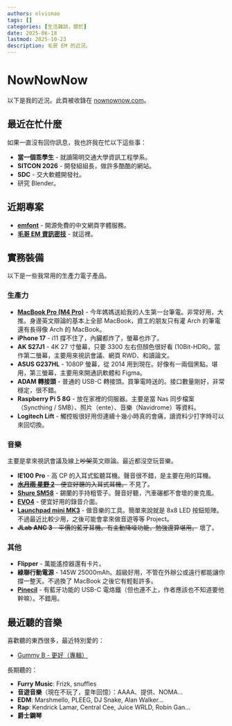 ```yaml
---
authors: elvismao
tags: []
categories: [生活雜談，關於]
date: 2025-06-18
lastmod: 2025-10-23
description: 毛哥 EM 的近況。
---
```


# NowNowNow

以下是我的近況。此頁被收錄在 [nownownow.com](https://nownownow.com/p/F3to)。

## 最近在忙什麼

如果一直沒有回你訊息，我也許我在忙以下這些事：

- **當一個乖學生** - 就讀陽明交通大學資訊工程學系。
- **SITCON 2026** - 開發組組長，做許多酷酷的網站。
- **SDC** - 交大軟體開發社。
- 研究 Blender。

## 近期專案

- [**emfont**](https://font.emtech.cc/) - 開源免費的中文網頁字體服務。
- [**毛哥 EM 資訊密技**](https://emtech.cc/) - 就這裡。

## 實務裝備

以下是一些我常用的生產力電子產品。

### 生產力

- [**MacBook Pro (M4 Pro)**](/p/win-macbook) - 今年媽媽送給我的人生第一台筆電。非常好用，大推。身邊英文辯論的基本上全部 MacBook，資工的朋友只有灌 Arch 的筆電還有長得像 Arch 的 MacBook。
- **iPhone 17** - i11 撐不住了，內臟都炸了，螢幕也炸了。
- **AK S27J1** - 4K 27 寸螢幕，只要 3300 左右但顏色很好看 (10Bit-HDR)。當作第二螢幕，主要用來視訊會議、網頁 RWD、和讀論文。
- **ASUS G237HL** - 1080P 螢幕，從 2014 用到現在。好像有一兩個黑點。堪用，第三螢幕，主要用來開通訊軟體和 Figma。
- **ADAM 轉接頭** - 普通的 USB-C 轉接頭。買筆電時送的。接口數量剛好，非常穩定，很不錯。
- **Raspberry Pi 5 8G** - 放在家裡的伺服器。主要是當 Nas 同步檔案（Syncthing / SMB）、照片（ente）、音樂（Navidrome）等資料。
- **Logitech Lift** - 觸控板很好用但連續十幾小時真的會痛，讀資料少打字時可以來回切換。

### 音樂

主要是拿來視訊會議及線上~~吵架~~英文辯論。最近都沒空玩音樂。

- **IE100 Pro** - 高 CP 的入耳式監聽耳機。聲音很不錯，是主要在用的耳機。
- ~~[**水月雨 星野 2**](https://moondroplab.com/cn/products/starfield-ii) - 便宜好聽的入耳式耳機。~~ 不見了。
- [**Shure SM58**](https://www.shure.com/en-US/products/microphones/sm58) - 錫蘭的手持粗管子。聲音好聽，汽車碾都不會壞的麥克風。
- [**EVO4**](https://evo.audio/products/audio-interfaces/evo-4/overview/) - 便宜好用的錄音介面。
- [**Launchpad mini MK3**](https://us.novationmusic.com/products/launchpad-mini-mk3) - 做音樂的工具。簡單來說就是 8x8 LED 按鈕矩陣。不過最近比較少用，之後可能會拿來做音遊等等 Project。
- ~~**JLab ANC 3** - 平價的藍牙耳機。有主動降噪功能，勉強還算堪用。~~ 壞了。

### 其他

- **Flipper** - 萬能遙控器還有卡片。
- **綠聯行動電源** - 145W 25000mAh。超級好用，不管在外辦公或遠行都能讓你撐一整天。不過換了 MacBook 之後它有輕鬆許多。
- [**Pinecil**](https://pine64.com/product/pinecil-smart-mini-portable-soldering-iron/) - 有藍牙功能的 USB-C 電烙鐵（但也連不上，作者應該也不知道要他幹嘛）。不錯用。

## 最近聽的音樂

喜歡聽的東西很多，最近特別愛的：

- [Gummy B - 更好（專輯）](https://open.spotify.com/album/0FKC566l6cp7gHF0QXe9G3?si=KcQKTUwWRiWe6BUwlc1Y0w)

長期聽的：

- **Furry Music**: Frizk, snuffles
- **音遊音樂**（現在不玩了，童年回憶）：AAAA、提供、NOMA...
- **EDM**: Marshmello, PLEEG, DJ Snake, Alan Walker...
- **Rap**: Kendrick Lamar, Central Cee, Juice WRLD, Robin Gan...
- **爵士鋼琴**
